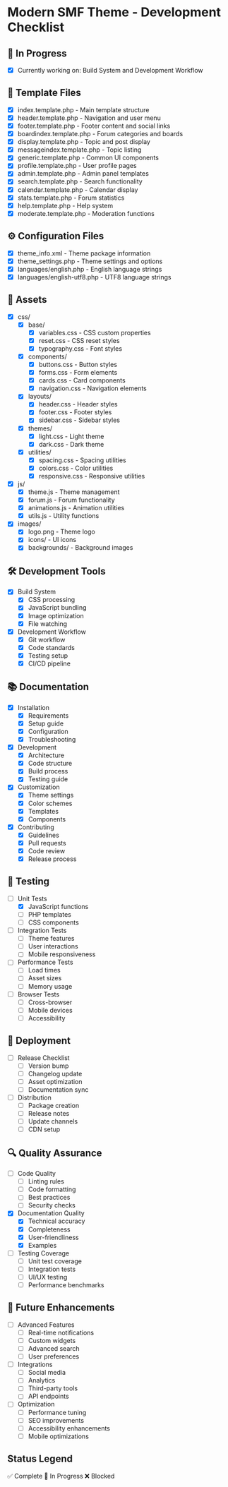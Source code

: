 # Modern SMF Theme - Development Checklist

## 🔄 In Progress
- [x] Currently working on: Build System and Development Workflow

## 📁 Template Files
- [x] index.template.php - Main template structure
- [x] header.template.php - Navigation and user menu
- [x] footer.template.php - Footer content and social links
- [x] boardindex.template.php - Forum categories and boards
- [x] display.template.php - Topic and post display
- [x] messageindex.template.php - Topic listing
- [x] generic.template.php - Common UI components
- [x] profile.template.php - User profile pages
- [x] admin.template.php - Admin panel templates
- [x] search.template.php - Search functionality
- [x] calendar.template.php - Calendar display
- [x] stats.template.php - Forum statistics
- [x] help.template.php - Help system
- [x] moderate.template.php - Moderation functions

## ⚙️ Configuration Files
- [x] theme_info.xml - Theme package information
- [x] theme_settings.php - Theme settings and options
- [x] languages/english.php - English language strings
- [x] languages/english-utf8.php - UTF8 language strings

## 🎨 Assets
- [x] css/
  - [x] base/
    - [x] variables.css - CSS custom properties
    - [x] reset.css - CSS reset styles
    - [x] typography.css - Font styles
  - [x] components/
    - [x] buttons.css - Button styles
    - [x] forms.css - Form elements
    - [x] cards.css - Card components
    - [x] navigation.css - Navigation elements
  - [x] layouts/
    - [x] header.css - Header styles
    - [x] footer.css - Footer styles
    - [x] sidebar.css - Sidebar styles
  - [x] themes/
    - [x] light.css - Light theme
    - [x] dark.css - Dark theme
  - [x] utilities/
    - [x] spacing.css - Spacing utilities
    - [x] colors.css - Color utilities
    - [x] responsive.css - Responsive utilities
- [x] js/
  - [x] theme.js - Theme management
  - [x] forum.js - Forum functionality
  - [x] animations.js - Animation utilities
  - [x] utils.js - Utility functions
- [x] images/
  - [x] logo.png - Theme logo
  - [x] icons/ - UI icons
  - [x] backgrounds/ - Background images

## 🛠️ Development Tools
- [x] Build System
  - [x] CSS processing
  - [x] JavaScript bundling
  - [x] Image optimization
  - [x] File watching
- [x] Development Workflow
  - [x] Git workflow
  - [x] Code standards
  - [x] Testing setup
  - [x] CI/CD pipeline

## 📚 Documentation
- [x] Installation
  - [x] Requirements
  - [x] Setup guide
  - [x] Configuration
  - [x] Troubleshooting
- [x] Development
  - [x] Architecture
  - [x] Code structure
  - [x] Build process
  - [x] Testing guide
- [x] Customization
  - [x] Theme settings
  - [x] Color schemes
  - [x] Templates
  - [x] Components
- [x] Contributing
  - [x] Guidelines
  - [x] Pull requests
  - [x] Code review
  - [x] Release process

## 🧪 Testing
- [ ] Unit Tests
  - [x] JavaScript functions
  - [ ] PHP templates
  - [ ] CSS components
- [ ] Integration Tests
  - [ ] Theme features
  - [ ] User interactions
  - [ ] Mobile responsiveness
- [ ] Performance Tests
  - [ ] Load times
  - [ ] Asset sizes
  - [ ] Memory usage
- [ ] Browser Tests
  - [ ] Cross-browser
  - [ ] Mobile devices
  - [ ] Accessibility

## 🚀 Deployment
- [ ] Release Checklist
  - [ ] Version bump
  - [ ] Changelog update
  - [ ] Asset optimization
  - [ ] Documentation sync
- [ ] Distribution
  - [ ] Package creation
  - [ ] Release notes
  - [ ] Update channels
  - [ ] CDN setup

## 🔍 Quality Assurance
- [ ] Code Quality
  - [ ] Linting rules
  - [ ] Code formatting
  - [ ] Best practices
  - [ ] Security checks
- [x] Documentation Quality
  - [x] Technical accuracy
  - [x] Completeness
  - [x] User-friendliness
  - [x] Examples
- [ ] Testing Coverage
  - [ ] Unit test coverage
  - [ ] Integration tests
  - [ ] UI/UX testing
  - [ ] Performance benchmarks

## 🎯 Future Enhancements
- [ ] Advanced Features
  - [ ] Real-time notifications
  - [ ] Custom widgets
  - [ ] Advanced search
  - [ ] User preferences
- [ ] Integrations
  - [ ] Social media
  - [ ] Analytics
  - [ ] Third-party tools
  - [ ] API endpoints
- [ ] Optimization
  - [ ] Performance tuning
  - [ ] SEO improvements
  - [ ] Accessibility enhancements
  - [ ] Mobile optimizations

## Status Legend
✅ Complete
🔄 In Progress
❌ Blocked

